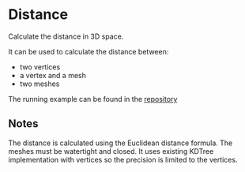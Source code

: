 # Distance 

Calculate the distance in 3D space.

It can be used to calculate the distance between:

 - two vertices
 - a vertex and a mesh
 - two meshes

The running example can be found
in the <a href="https://github.com/besok/tessellate/tree/main/examples/distance" target="_blank">repository</a>

## Notes

The distance is calculated using the Euclidean distance formula.
The meshes must be watertight and closed.
It uses existing KDTree implementation with vertices so the precision is limited to the vertices.